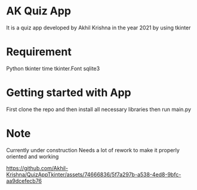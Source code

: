 # AK Quiz App
It is a quiz app developed by Akhil Krishna in the year 2021 by using tkinter

# Requirement
Python
tkinter
time
tkinter.Font
sqlite3

# Getting started with App
First clone the repo and then install all necessary libraries then run main.py


# Note

Currently under construction 
Needs a lot of rework to make it properly oriented and working




https://github.com/Akhil-Krishna/QuizAppTkinter/assets/74666836/5f7a297b-a538-4ed8-9bfc-aa9dcefecb76

